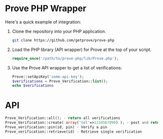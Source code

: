
# Prove PHP Wrapper

Here's a quick example of integration:

1. Clone the repository into your PHP application.

    ```bash
    git clone https://github.com/getprove/prove-php
    ```

2. Load the PHP library (API wrapper) for Prove at the top of your script.

    ```php
    require_once('/path/to/prove-php/lib/Prove.php');
    ```

3. Use the Prove API wrapper to get a list of verifications:

    ```php
    Prove::setApiKey('some-api-key');
    $verifications = Prove_Verification::list();
    echo $verifications
    ```


# API
```php
Prove_Verification::all(); - return all verifications
Prove_Verification::create( array('tel'=>1234567890) ); - post and return a new verification
Prove_verification::pin(id, pin) - Verify a pin
Prove_verification::retrieve(id) - Retrieve single verification
```
